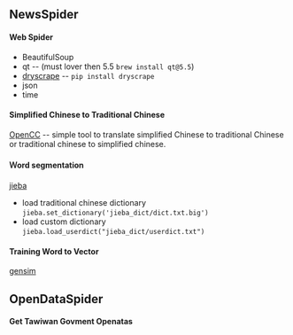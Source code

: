## NewsSpider
#### Web Spider

- BeautifulSoup
- qt -- (must lover then 5.5 `brew install qt@5.5`)
- [dryscrape](http://dryscrape.readthedocs.io/en/latest/installation.html) -- `pip install dryscrape`
- json
- time

#### Simplified Chinese to Traditional Chinese
[OpenCC](https://github.com/BYVoid/OpenCC) -- simple tool to translate simplified Chinese to traditional Chinese or traditional chinese to simplified chinese.
#### Ｗord segmentation
[jieba](https://github.com/fxsjy/jieba)

- load traditional chinese dictionary `jieba.set_dictionary('jieba_dict/dict.txt.big')`
- load custom dictionary `jieba.load_userdict("jieba_dict/userdict.txt")`

#### Training Word to Vector
[gensim](https://radimrehurek.com/gensim/)
## OpenDataSpider
#### Get Tawiwan Govment Openatas
